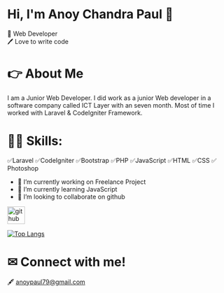 # Hi, I'm Anoy Chandra Paul 👋
👑 Web Developer <br>
🖊️ Love to write code

# 👉 About Me
I am a Junior Web Developer. I did work as a junior Web developer in a software company called ICT Layer with an seven month. Most of time I worked with Laravel & CodeIgniter Framework.

# 👨‍💻 Skills: 
✅Laravel ✅CodeIgniter ✅Bootstrap ✅PHP ✅JavaScript ✅HTML ✅CSS ✅ Photoshop

- 🔭 I’m currently working on Freelance Project 
- 🌱 I’m currently learning JavaScript 
- 👯 I’m looking to collaborate on github 


[<img src='https://cdn.jsdelivr.net/npm/simple-icons@3.0.1/icons/github.svg' alt='github' height='40'>](https://github.com/anoypaul)  

[![Top Langs](https://github-readme-stats.vercel.app/api/top-langs/?username=anoypaul)](https://github.com/anuraghazra/github-readme-stats)

# ✉ Connect with me!
🖋️ anoypaul79@gmail.com



